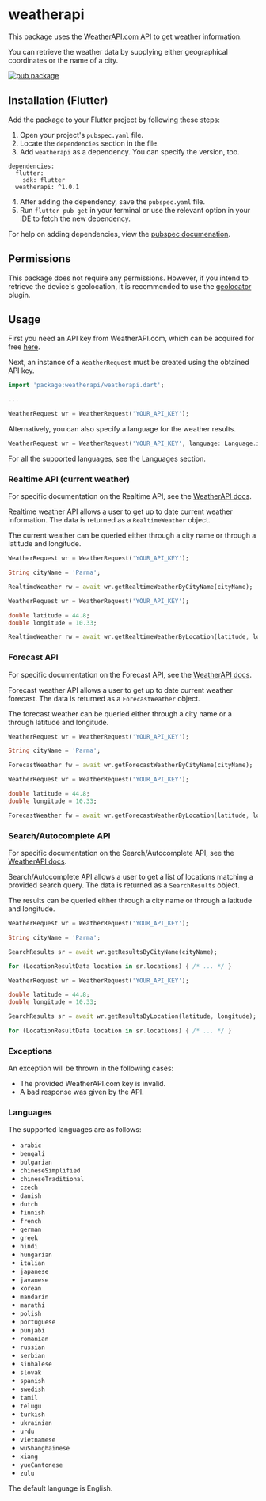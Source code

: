 # weatherapi

This package uses the [WeatherAPI.com API](https://www.weatherapi.com/) to get weather information.

You can retrieve the weather data by supplying either geographical coordinates or the name of a city.

[![pub package](https://img.shields.io/pub/v/weatherapi.svg)](https://pub.dartlang.org/packages/weatherapi)

## Installation (Flutter)

Add the package to your Flutter project by following these steps:
1. Open your project's `pubspec.yaml` file.
2. Locate the `dependencies` section in the file.
3. Add `weatherapi` as a dependency. You can specify the version, too.
```
dependencies:
  flutter:
    sdk: flutter
  weatherapi: ^1.0.1
```
4. After adding the dependency, save the `pubspec.yaml` file.
5. Run `flutter pub get` in your terminal or use the relevant option in your IDE to fetch the new dependency.

For help on adding dependencies, view the [pubspec documenation](https://flutter.io/using-packages/).

## Permissions

This package does not require any permissions. However, if you intend to retrieve the device's geolocation, it is recommended to use the [geolocator](https://pub.dev/packages/geolocator) plugin.

## Usage

First you need an API key from WeatherAPI.com, which can be acquired for free [here](https://www.weatherapi.com/signup.aspx/).

Next, an instance of a `WeatherRequest` must be created using the obtained API key.

```dart
import 'package:weatherapi/weatherapi.dart';

...

WeatherRequest wr = WeatherRequest('YOUR_API_KEY');
```

Alternatively, you can also specify a language for the weather results.

```dart
WeatherRequest wr = WeatherRequest('YOUR_API_KEY', language: Language.italian);
```

For all the supported languages, see the Languages section.

### Realtime API (current weather)

For specific documentation on the Realtime API, see the [WeatherAPI docs](https://www.weatherapi.com/docs/).

Realtime weather API allows a user to get up to date current weather information. The data is returned as a `RealtimeWeather` object.

The current weather can be queried either through a city name or through a latitude and longitude.

```dart
WeatherRequest wr = WeatherRequest('YOUR_API_KEY');

String cityName = 'Parma';

RealtimeWeather rw = await wr.getRealtimeWeatherByCityName(cityName);
```

```dart
WeatherRequest wr = WeatherRequest('YOUR_API_KEY');

double latitude = 44.8;
double longitude = 10.33;

RealtimeWeather rw = await wr.getRealtimeWeatherByLocation(latitude, longitude);
```

### Forecast API

For specific documentation on the Forecast API, see the [WeatherAPI docs](https://www.weatherapi.com/docs/).

Forecast weather API allows a user to get up to date current weather forecast. The data is returned as a `ForecastWeather` object.

The forecast weather can be queried either through a city name or a through latitude and longitude.

```dart
WeatherRequest wr = WeatherRequest('YOUR_API_KEY');

String cityName = 'Parma';

ForecastWeather fw = await wr.getForecastWeatherByCityName(cityName);
```

```dart
WeatherRequest wr = WeatherRequest('YOUR_API_KEY');

double latitude = 44.8;
double longitude = 10.33;

ForecastWeather fw = await wr.getForecastWeatherByLocation(latitude, longitude);
```

### Search/Autocomplete API

For specific documentation on the Search/Autocomplete API, see the [WeatherAPI docs](https://www.weatherapi.com/docs/).

Search/Autocomplete API allows a user to get a list of locations matching a provided search query. The data is returned as a `SearchResults` object.

The results can be queried either through a city name or through a latitude and longitude.

```dart
WeatherRequest wr = WeatherRequest('YOUR_API_KEY');

String cityName = 'Parma';

SearchResults sr = await wr.getResultsByCityName(cityName);

for (LocationResultData location in sr.locations) { /* ... */ }
```

```dart
WeatherRequest wr = WeatherRequest('YOUR_API_KEY');

double latitude = 44.8;
double longitude = 10.33;

SearchResults sr = await wr.getResultsByLocation(latitude, longitude);

for (LocationResultData location in sr.locations) { /* ... */ }
```

### Exceptions

An exception will be thrown in the following cases:

* The provided WeatherAPI.com key is invalid.
* A bad response was given by the API.

### Languages

The supported languages are as follows:

* `arabic`
* `bengali`
* `bulgarian`
* `chineseSimplified`
* `chineseTraditional`
* `czech`
* `danish`
* `dutch`
* `finnish`
* `french`
* `german`
* `greek`
* `hindi`
* `hungarian`
* `italian`
* `japanese`
* `javanese`
* `korean`
* `mandarin`
* `marathi`
* `polish`
* `portuguese`
* `punjabi`
* `romanian`
* `russian`
* `serbian`
* `sinhalese`
* `slovak`
* `spanish`
* `swedish`
* `tamil`
* `telugu`
* `turkish`
* `ukrainian`
* `urdu`
* `vietnamese`
* `wuShanghainese`
* `xiang`
* `yueCantonese`
* `zulu`

The default language is English.
